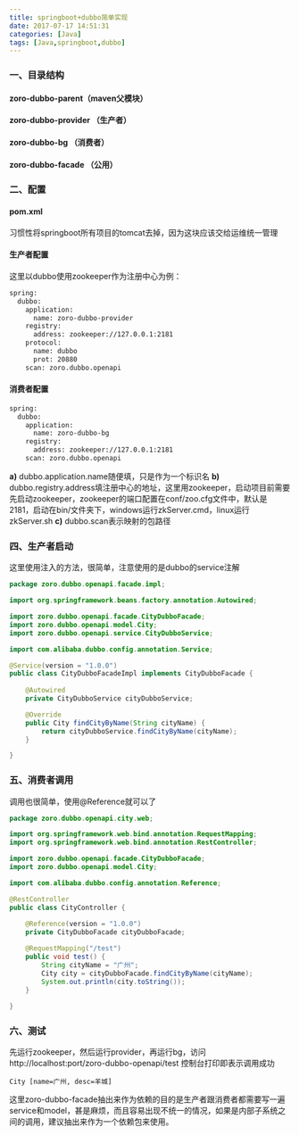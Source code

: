 ```yaml
---
title: springboot+dubbo简单实现
date: 2017-07-17 14:51:31
categories: [Java]
tags: [Java,springboot,dubbo]
---
```

### 一、目录结构
#### zoro-dubbo-parent（maven父模块）
#### zoro-dubbo-provider （生产者）
#### zoro-dubbo-bg （消费者）
#### zoro-dubbo-facade （公用）
### 二、配置
#### pom.xml
习惯性将springboot所有项目的tomcat去掉，因为这块应该交给运维统一管理
#### 生产者配置
这里以dubbo使用zookeeper作为注册中心为例：
```XML
spring:
  dubbo:
    application:
      name: zoro-dubbo-provider
    registry:
      address: zookeeper://127.0.0.1:2181
    protocol:
      name: dubbo
      prot: 20880
    scan: zoro.dubbo.openapi
```
#### 消费者配置
```XML
spring:
  dubbo:
    application:
      name: zoro-dubbo-bg
    registry:
      address: zookeeper://127.0.0.1:2181
    scan: zoro.dubbo.openapi
```
**a)** dubbo.application.name随便填，只是作为一个标识名
**b)** dubbo.registry.address填注册中心的地址，这里用zookeeper，启动项目前需要先启动zookeeper，zookeeper的端口配置在conf/zoo.cfg文件中，默认是2181，启动在bin/文件夹下，windows运行zkServer.cmd，linux运行zkServer.sh
**c)** dubbo.scan表示映射的包路径
### 四、生产者启动
这里使用注入的方法，很简单，注意使用的是dubbo的service注解
```Java
package zoro.dubbo.openapi.facade.impl;

import org.springframework.beans.factory.annotation.Autowired;

import zoro.dubbo.openapi.facade.CityDubboFacade;
import zoro.dubbo.openapi.model.City;
import zoro.dubbo.openapi.service.CityDubboService;

import com.alibaba.dubbo.config.annotation.Service;

@Service(version = "1.0.0")
public class CityDubboFacadeImpl implements CityDubboFacade {
	
	@Autowired
	private CityDubboService cityDubboService;

	@Override
	public City findCityByName(String cityName) {
		return cityDubboService.findCityByName(cityName);
	}

}
```
### 五、消费者调用
调用也很简单，使用@Reference就可以了
```Java
package zoro.dubbo.openapi.city.web;

import org.springframework.web.bind.annotation.RequestMapping;
import org.springframework.web.bind.annotation.RestController;

import zoro.dubbo.openapi.facade.CityDubboFacade;
import zoro.dubbo.openapi.model.City;

import com.alibaba.dubbo.config.annotation.Reference;

@RestController
public class CityController {
	
	@Reference(version = "1.0.0")
    private CityDubboFacade cityDubboFacade;

	@RequestMapping("/test")
	public void test() {
		String cityName = "广州";
		City city = cityDubboFacade.findCityByName(cityName);
		System.out.println(city.toString());
	}
	
}
```
### 六、测试
先运行zookeeper，然后运行provider，再运行bg，访问http://localhost:port/zoro-dubbo-openapi/test 控制台打印即表示调用成功
```
City [name=广州, desc=羊城]
```
这里zoro-dubbo-facade抽出来作为依赖的目的是生产者跟消费者都需要写一遍service和model，甚是麻烦，而且容易出现不统一的情况，如果是内部子系统之间的调用，建议抽出来作为一个依赖包来使用。